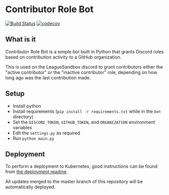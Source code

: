 # Contributor Role Bot
[![Build Status](https://travis-ci.org/LeagueSandbox/ContributorRoleBot.svg?branch=master)](https://travis-ci.org/LeagueSandbox/ContributorRoleBot)
[![codecov](https://codecov.io/gh/LeagueSandbox/ContributorRoleBot/branch/master/graph/badge.svg)](https://codecov.io/gh/LeagueSandbox/ContributorRoleBot)

## What is it

Contributor Role Bot is a simple bot built in Python that grants Discord roles based on contribution activity to a
GitHub organization.

This is used on the LeagueSandbox discord to grant contributors either the "active contributor" or the
"inactive contributor" role, depending on how long ago was the last contribution made.

## Setup

* Install python
* Install requirements (`pip install -r requirements.txt` while in the `bot` directory)
* Set the `DISCORD_TOKEN`, `GITHUB_TOKEN`, and `ORGANIZATION` environment variables
* Edit the `settings.py` as required
* Run `python main.py`

## Deployment

To perform a deployment to Kubernetes, good instructions can be found from [the deployment readme](kubernetes/README.md).

All updates merged to the master branch of this repository will be automatically deployed.
